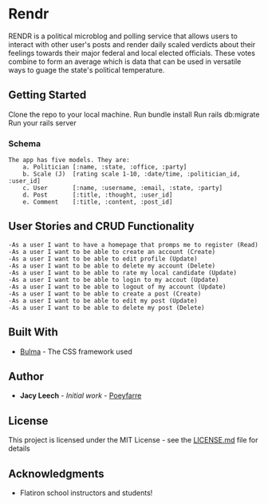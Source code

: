 # Rendr

RENDR is a political microblog and polling service that allows users to interact with other user's posts and render daily scaled verdicts about their feelings towards their major federal and local elected officials. These votes combine to form an average which is data that can be used in versatile ways to guage the state's political temperature.

## Getting Started

Clone the repo to your local machine.
Run bundle install
Run rails db:migrate
Run your rails server


### Schema

    The app has five models. They are:
        a. Politician [:name, :state, :office, :party]
        b. Scale (J)  [rating scale 1-10, :date/time, :politician_id, :user_id]
        c. User       [:name, :username, :email, :state, :party]
        d. Post       [:title, :thought, :user_id]
        e. Comment    [:title, :content, :post_id]

## User Stories and CRUD Functionality

    -As a user I want to have a homepage that promps me to register (Read)  
    -As a user I want to be able to create an account (Create)
    -As a user I want to be able to edit profile (Update)
    -As a user I want to be able to delete my account (Delete)
    -As a user I want to be able to rate my local candidate (Update)
    -As a user I want to be able to login to my accout (Update)
    -As a user I want to be able to logout of my account (Update)
    -As a user I want to be able to create a post (Create)
    -As a user I want to be able to edit my post (Update)
    -As a user I want to be able to delete my post (Delete)

## Built With

* [Bulma](http://www.bulma.io) - The CSS framework used


## Author

* **Jacy Leech** - *Initial work* - [Poeyfarre](https://github.com/Poeyfarre)


## License

This project is licensed under the MIT License - see the [LICENSE.md](LICENSE.md) file for details

## Acknowledgments

* Flatiron school instructors and students!

